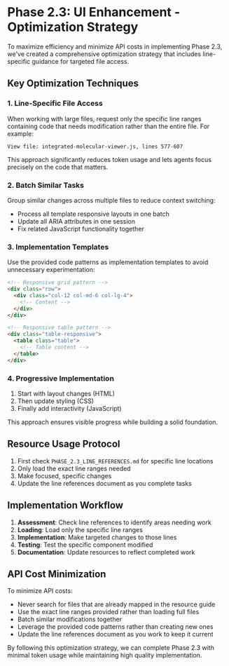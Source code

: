 # Phase 2.3: UI Enhancement - Optimization Strategy

To maximize efficiency and minimize API costs in implementing Phase 2.3, we've created a comprehensive optimization strategy that includes line-specific guidance for targeted file access.

## Key Optimization Techniques

### 1. Line-Specific File Access

When working with large files, request only the specific line ranges containing code that needs modification rather than the entire file. For example:

```
View file: integrated-molecular-viewer.js, lines 577-607
```

This approach significantly reduces token usage and lets agents focus precisely on the code that matters.

### 2. Batch Similar Tasks

Group similar changes across multiple files to reduce context switching:

- Process all template responsive layouts in one batch
- Update all ARIA attributes in one session
- Fix related JavaScript functionality together

### 3. Implementation Templates

Use the provided code patterns as implementation templates to avoid unnecessary experimentation:

```html
<!-- Responsive grid pattern -->
<div class="row">
  <div class="col-12 col-md-6 col-lg-4">
    <!-- Content -->
  </div>
</div>

<!-- Responsive table pattern -->
<div class="table-responsive">
  <table class="table">
    <!-- Table content -->
  </table>
</div>
```

### 4. Progressive Implementation

1. Start with layout changes (HTML)
2. Then update styling (CSS) 
3. Finally add interactivity (JavaScript)

This approach ensures visible progress while building a solid foundation.

## Resource Usage Protocol

1. First check `PHASE_2.3_LINE_REFERENCES.md` for specific line locations
2. Only load the exact line ranges needed
3. Make focused, specific changes
4. Update the line references document as you complete tasks

## Implementation Workflow

1. **Assessment**: Check line references to identify areas needing work
2. **Loading**: Load only the specific line ranges
3. **Implementation**: Make targeted changes to those lines
4. **Testing**: Test the specific component modified
5. **Documentation**: Update resources to reflect completed work

## API Cost Minimization

To minimize API costs:
- Never search for files that are already mapped in the resource guide
- Use the exact line ranges provided rather than loading full files
- Batch similar modifications together
- Leverage the provided code patterns rather than creating new ones
- Update the line references document as you work to keep it current

By following this optimization strategy, we can complete Phase 2.3 with minimal token usage while maintaining high quality implementation.